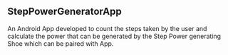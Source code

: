 ## StepPowerGeneratorApp
 An Android App developed to count the steps taken by the user and calculate the power that can be generated by the Step Power generating Shoe which can be paired with App.
